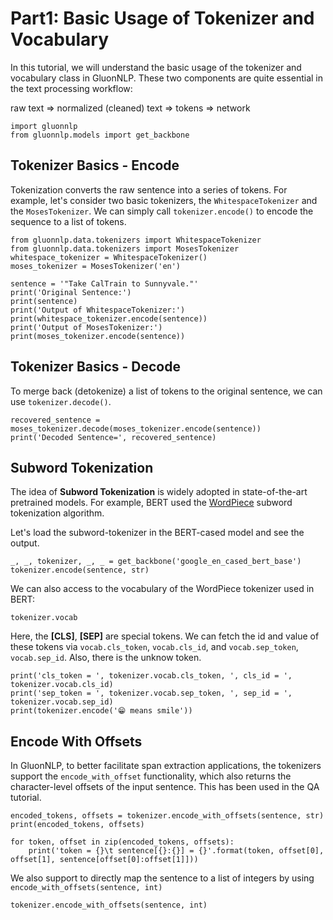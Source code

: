 # Part1: Basic Usage of Tokenizer and Vocabulary

In this tutorial, we will understand the basic usage of the tokenizer and vocabulary class in GluonNLP. These two components are quite essential in the text processing workflow:

raw text => normalized (cleaned) text => tokens => network


```{.python .input}
import gluonnlp
from gluonnlp.models import get_backbone
```

## Tokenizer Basics - Encode

Tokenization converts the raw sentence into a series of tokens. For example, let's consider two basic tokenizers, the `WhitespaceTokenizer` and the `MosesTokenizer`. We can simply call `tokenizer.encode()` to encode the sequence to a list of tokens.


```{.python .input}
from gluonnlp.data.tokenizers import WhitespaceTokenizer
from gluonnlp.data.tokenizers import MosesTokenizer
whitespace_tokenizer = WhitespaceTokenizer()
moses_tokenizer = MosesTokenizer('en')

sentence = '"Take CalTrain to Sunnyvale."'
print('Original Sentence:')
print(sentence)
print('Output of WhitespaceTokenizer:')
print(whitespace_tokenizer.encode(sentence))
print('Output of MosesTokenizer:')
print(moses_tokenizer.encode(sentence))
```

## Tokenizer Basics - Decode

To merge back (detokenize) a list of tokens to the original sentence, we can use `tokenizer.decode()`.


```{.python .input}
recovered_sentence = moses_tokenizer.decode(moses_tokenizer.encode(sentence))
print('Decoded Sentence=', recovered_sentence)
```

## Subword Tokenization

The idea of **Subword Tokenization** is widely adopted in state-of-the-art pretrained models. For example, BERT used the [WordPiece](https://arxiv.org/pdf/1609.08144.pdf) subword tokenization algorithm.

Let's load the subword-tokenizer in the BERT-cased model and see the output.


```{.python .input}
_, _, tokenizer, _, _ = get_backbone('google_en_cased_bert_base')
tokenizer.encode(sentence, str)
```

We can also access to the vocabulary of the WordPiece tokenizer used in BERT:


```{.python .input}
tokenizer.vocab
```

Here, the **[CLS]**, **[SEP]** are special tokens. We can fetch the id and value of these tokens via `vocab.cls_token`, `vocab.cls_id`, and `vocab.sep_token`, `vocab.sep_id`. Also, there is the unknow token.


```{.python .input}
print('cls_token = ', tokenizer.vocab.cls_token, ', cls_id = ', tokenizer.vocab.cls_id)
print('sep_token = ', tokenizer.vocab.sep_token, ', sep_id = ', tokenizer.vocab.sep_id)
print(tokenizer.encode('😁 means smile'))
```

## Encode With Offsets

In GluonNLP, to better facilitate span extraction applications, the tokenizers support the `encode_with_offset` functionality, which also returns the character-level offsets of the input sentence. This has been used in the QA tutorial.


```{.python .input}
encoded_tokens, offsets = tokenizer.encode_with_offsets(sentence, str)
print(encoded_tokens, offsets)
```


```{.python .input}
for token, offset in zip(encoded_tokens, offsets):
    print('token = {}\t sentence[{}:{}] = {}'.format(token, offset[0], offset[1], sentence[offset[0]:offset[1]]))
```

We also support to directly map the sentence to a list of integers by using `encode_with_offsets(sentence, int)`


```{.python .input}
tokenizer.encode_with_offsets(sentence, int)
```

